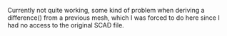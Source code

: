 Currently not quite working, some kind of problem when deriving a difference() from a previous mesh, which I was forced to do here since I had no access to the original SCAD file.